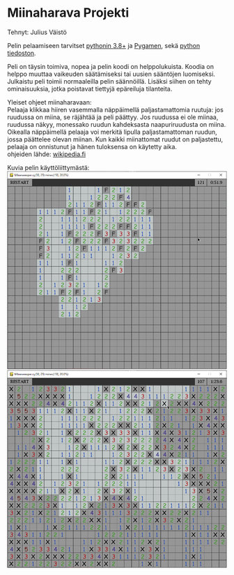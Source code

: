 # Miinaharava Projekti
Tehnyt: Julius Väistö

Pelin pelaamiseen tarvitset [pythonin 3.8+](https://www.python.org/downloads/) ja [Pygamen](https://www.pygame.org/wiki/GettingStarted), sekä [python tiedoston](minesweeper.pyw).

Peli on täysin toimiva, nopea ja pelin koodi on helppolukuista. Koodia on helppo muuttaa vaikeuden säätämiseksi tai uusien sääntöjen luomiseksi. Julkaistu peli toimii normaaleilla pelin säännöillä. Lisäksi siihen on tehty ominaisuuksia, jotka poistavat tiettyjä epäreiluja tilanteita.

Yleiset ohjeet miinaharavaan:  
Pelaaja klikkaa hiiren vasemmalla näppäimellä paljastamattomia ruutuja: jos ruudussa on miina, se räjähtää ja peli päättyy. Jos ruudussa ei ole miinaa, ruudussa näkyy, monessako ruudun kahdeksasta naapuriruudusta on miina. Oikealla näppäimellä pelaaja voi merkitä lipulla paljastamattoman ruudun, jossa päättelee olevan miinan. Kun kaikki miinattomat ruudut on paljastettu, pelaaja on onnistunut ja hänen tuloksensa on käytetty aika.  
ohjeiden lähde: [wikipedia.fi](https://fi.wikipedia.org/wiki/Miinaharava_(peli))

Kuvia pelin käyttöliittymästä:
![](Images/pythonw_2020-05-08_11-18-08.png)
![](Images/pythonw_2020-05-08_11-18-53.png)

